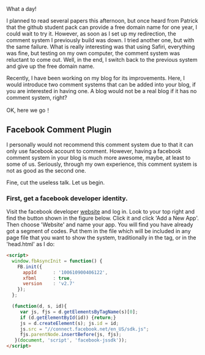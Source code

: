 What a day! 

I planned to read several papers this afternoon, but once heard from Patrick that the github student pack can provide a free domain name for one year, I could wait to try it. However, as soon as I set up my redirection, the comment system I previously build was down. I tried another one, but with the same failure. What is really interesting was that using Safiri, everything was fine, but testing on my own computer, the comment system was reluctant to come out. Well, in the end, I switch back to the previous system and give up the free domain name.

Recently, I have been working on my blog for its improvements. Here, I would introduce two comment systems that can be added into your blog, if you are interested in having one. A blog would not be a real blog if it has no comment system, right?

OK, here we go！

## Facebook Comment Plugin
I personally would not recommend this comment system due to that it can only use facebook account to comment. However, having a facebook comment system in your blog is much more awesome, maybe, at least to some of us. Seriously, through my own experience, this comment system is not as good as the second one.

Fine, cut the useless talk. Let us begin.

### First, get a facebook developer identity.
Visit the facebook developer [website](https://developers.facebook.com/) and log in. Look to your top right and find the button shown in the figure below. Click it and click 'Add a New App'. Then choose 'Website' and name your app. You will find you have already got a segment of codes. Put them in the file which will be included in any page file that you want to show the system, traditionally in the <body> tag, or in the 'head.html' as I do:

``` html
<script>
  window.fbAsyncInit = function() {
    FB.init({
      appId      : '100610900406122',
      xfbml      : true,
      version    : 'v2.7'
    });
  };

  (function(d, s, id){
     var js, fjs = d.getElementsByTagName(s)[0];
     if (d.getElementById(id)) {return;}
     js = d.createElement(s); js.id = id;
     js.src = "//connect.facebook.net/en_US/sdk.js";
     fjs.parentNode.insertBefore(js, fjs);
   }(document, 'script', 'facebook-jssdk'));
</script>
```
